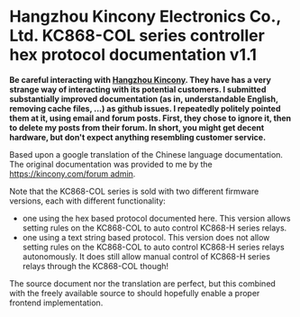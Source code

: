 # Hangzhou Kincony Electronics Co., Ltd. KC868-COL series controller hex protocol documentation v1.1

<strong>Be careful interacting with [Hangzhou Kincony](https://kincony.com). They have has a very strange way of interacting with its potential customers. I submitted substantially improved documentation (as in, understandable English, removing cache files, ...) as github issues. I repeatedly politely pointed them at it, using email and forum posts. First, they chose to ignore it, then to delete my posts from their forum. In short, you might get decent hardware, but don't expect anything resembling customer service.</strong>

Based upon a google translation of the Chinese language documentation. The original documentation was provided to me by the [https://kincony.com/forum admin](xuwei@kincony.com).

Note that the KC868-COL series is sold with two different firmware versions, each with different functionality:
- one using the hex based protocol documented here. This version allows setting rules on the KC868-COL to auto control KC868-H series relays.
- one using a text string based protocol. This version does not allow setting rules on the KC868-COL to auto control KC868-H series relays autonomously. It does still allow manual control of KC868-H series relays through the KC868-COL though!

The source document nor the translation are perfect, but this combined with the freely available source to should hopefully enable a proper frontend  implementation.
